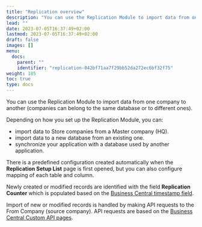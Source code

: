 ```yaml
---
title: "Replication overview"
description: "You can use the Replication Module to import data from one company to another (companies can belong to the same database or to different ones)."
lead: ""
date: 2023-07-05T16:37:49+02:00
lastmod: 2023-07-05T16:37:49+02:00
draft: false
images: []
menu:
  docs:
    parent: ""
    identifier: "replication-042bf71aa7f29bb52da272ec6bf32f75"
weight: 185
toc: true
type: docs
---
```


You can use the Replication Module to import data from one company to another (companies can belong to the same database or to different ones).

Depending on how you set up the Replication Module, you can:

- import data to Store companies from a Master company (HQ).
- import data to a new database from an existing one.
- synchronize your application with a database used by another application.     

There is a predefined configuration created automatically when the **Replication Setup List** page is first opened, but you can also configure mapping of each table and column.

Newly created or modified records are identified with the field **Replication Counter** which is populated based on the [Business Central timestamp field](https://docs.microsoft.com/en-us/dynamics-nav/how-to--use-a-timestamp-field).

Import of new or modified records is handled by making API requests to the From Company (source company). API requests are based on the [Business Central Custom API pages](https://docs.microsoft.com/en-us/dynamics365/business-central/dev-itpro/developer/devenv-develop-custom-api).